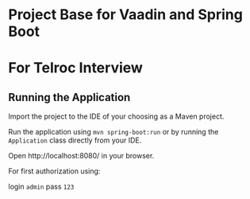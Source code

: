 # Project Base for Vaadin and Spring Boot 
# For Telroc Interview
## Running the Application

Import the project to the IDE of your choosing as a Maven project.

Run the application using `mvn spring-boot:run` or by running the `Application` class directly from your IDE.

Open http://localhost:8080/ in your browser.

For first authorization using:

login `admin`
pass  `123`



